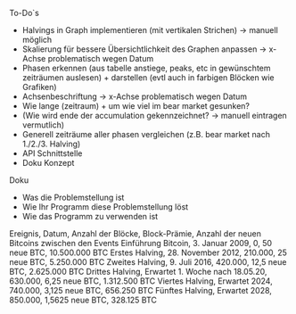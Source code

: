To-Do`s
-	Halvings in Graph implementieren (mit vertikalen Strichen) -> manuell möglich
-	Skalierung für bessere Übersichtlichkeit des Graphen anpassen -> x-Achse problematisch wegen Datum
-	Phasen erkennen (aus tabelle anstiege, peaks, etc in gewünschtem zeiträumen auslesen) + darstellen (evtl auch in farbigen Blöcken wie Grafiken)
-	Achsenbeschriftung -> x-Achse problematisch wegen Datum
-	Wie lange (zeitraum) + um wie viel im bear market gesunken?
-	(Wie wird ende der accumulation gekennzeichnet? -> manuell eintragen vermutlich)
-	Generell zeiträume aller phasen vergleichen (z.B. bear market nach 1./2./3. Halving)
-   API Schnittstelle
-   Doku Konzept



Doku
-	Was die Problemstellung ist
-	Wie Ihr Programm diese Problemstellung löst
-	Wie das Programm zu verwenden ist


Ereignis,	Datum,	Anzahl der Blöcke,	Block-Prämie,	Anzahl der neuen Bitcoins zwischen den Events
Einführung Bitcoin,	3. Januar 2009,	0, 50 neue BTC,	10.500.000 BTC
Erstes Halving,	    28. November 2012,	210.000,	25 neue BTC,	5.250.000 BTC
Zweites Halving,	9. Juli 2016,	420.000,	12,5 neue BTC,	2.625.000 BTC
Drittes Halving,	Erwartet 1. Woche nach 18.05.20,	630.000,	6,25 neue BTC,	1.312.500 BTC
Viertes Halving,	Erwartet 2024,	740.000,	3,125 neue BTC,	656.250 BTC
Fünftes Halving,	Erwartet 2028,	850.000,	1,5625 neue BTC,	328.125 BTC

